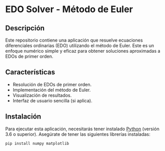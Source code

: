 # EDO Solver - Método de Euler  

## Descripción  

Este repositorio contiene una aplicación que resuelve ecuaciones diferenciales ordinarias (EDO) utilizando el método de Euler. Este es un enfoque numérico simple y eficaz para obtener soluciones aproximadas a EDOs de primer orden.  

## Características  

- Resolución de EDOs de primer orden.  
- Implementación del método de Euler.  
- Visualización de resultados.  
- Interfaz de usuario sencilla (si aplica).  

## Instalación  

Para ejecutar esta aplicación, necesitarás tener instalado [Python](https://www.python.org/downloads/) (versión 3.6 o superior). Asegúrate de tener las siguientes librerías instaladas:  

```bash  
pip install numpy matplotlib
